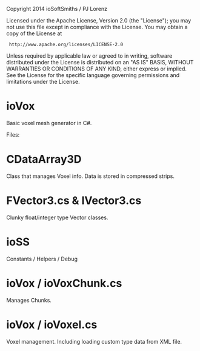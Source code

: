 Copyright 2014 ioSoftSmiths / PJ Lorenz

   Licensed under the Apache License, Version 2.0 (the "License");
   you may not use this file except in compliance with the License.
   You may obtain a copy of the License at

     http://www.apache.org/licenses/LICENSE-2.0

   Unless required by applicable law or agreed to in writing, software
   distributed under the License is distributed on an "AS IS" BASIS,
   WITHOUT WARRANTIES OR CONDITIONS OF ANY KIND, either express or implied.
   See the License for the specific language governing permissions and
   limitations under the License.


   
   
ioVox
=====

Basic voxel mesh generator in C#.



Files:

CDataArray3D
=====

Class that manages Voxel info.  Data is stored in compressed strips.


FVector3.cs & IVector3.cs
=====

Clunky float/integer type Vector classes.


ioSS
=====

Constants / Helpers / Debug


ioVox / ioVoxChunk.cs
=====

Manages Chunks.


ioVox / ioVoxel.cs
=====

Voxel management.  Including loading custom type data from XML file.





